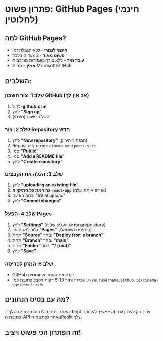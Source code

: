 # פתרון פשוט: GitHub Pages (חינמי לחלוטין)

## למה GitHub Pages?
- **חינמי לגמרי** - ללא הגבלת זמן
- **פשוט מאוד** - 3 צעדים בלבד
- **עובד מיד** - ללא צורך בהגדרות מורכבות
- **אמין** - מבית Microsoft/GitHub

## השלבים:

### שלב 1: צור חשבון GitHub (אם אין לך)
1. לך ל-**github.com**
2. לחץ **"Sign up"**
3. השלם רישום (חינמי)

### שלב 2: צור Repository חדש
1. לחץ **"New repository"** (הכפתור הירוק)
2. Repository name: `cinema-equipment-site`
3. סמן **"Public"**
4. סמן **"Add a README file"**
5. לחץ **"Create repository"**

### שלב 3: העלה את הקבצים
1. לחץ **"uploading an existing file"**
2. **גרור את כל התיקייה `react-app`** (או זיפ אותה ועלה)
3. כתב הודעה: "Initial upload"
4. לחץ **"Commit changes"**

### שלב 4: הפעל Pages
1. לחץ **"Settings"** (בתפריט העליון של הrepository)
2. גלול למטה עד **"Pages"** (בתפריט השמאלי)
3. תחת **"Source"** בחר: **"Deploy from a branch"**
4. תחת **"Branch"** בחר: **"main"**
5. תחת **"Folder"** בחר: **"/ (root)"**
6. לחץ **"Save"**

### שלב 5: המתן לפריסה
- GitHub יבנה את האתר אוטומטית
- תוך 5-10 דקות תקבל כתובת כמו:
  `https://yourusername.github.io/cinema-equipment-site`

## מה עם בסיס הנתונים?
האתר יתחבר לבסיס הנתונים שלך ב-Replit (שממשיך לעבוד).
צריך רק לעדכן את כתובת ה-API באתר לכתובת הReplit שלך.

## זה הפתרון הכי פשוט ויציב!